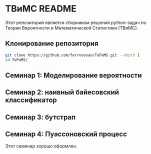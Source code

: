 # ТВиМС README

Этот репозиторий является сборником решений python-задач по Теории Вероятности и Математической Статистики (ТВиМС).

## Клонирование репозитория
```bash
git clone https://github.com/ferrovovan/ToPaMS.git --depth 1
cd ToPaMS/
```

## Семинар 1: Моделирование вероятности
## Семинар 2: наивный байесовский классификатор
## Семинар 3: бутстрап
## Семинар 4: Пуассоновский процесс
Этот семинар хорошо оформлен.
